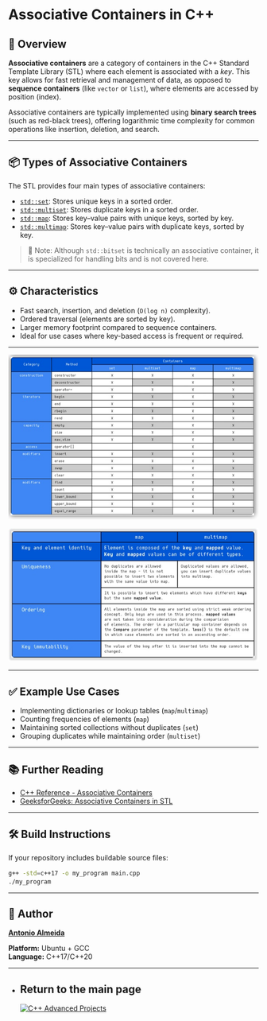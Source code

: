 # Associative Containers in C++

## 🧾 Overview

**Associative containers** are a category of containers in the C++ Standard Template Library (STL) where each element is associated with a *key*. This key allows for fast retrieval and management of data, as opposed to **sequence containers** (like `vector` or `list`), where elements are accessed by position (index).

Associative containers are typically implemented using **binary search trees** (such as red-black trees), offering logarithmic time complexity for common operations like insertion, deletion, and search.

---

## 📦 Types of Associative Containers

The STL provides four main types of associative containers:

- [`std::set`](https://en.cppreference.com/w/cpp/container/set): Stores unique keys in a sorted order.
- [`std::multiset`](https://en.cppreference.com/w/cpp/container/multiset): Stores duplicate keys in a sorted order.
- [`std::map`](https://en.cppreference.com/w/cpp/container/map): Stores key–value pairs with unique keys, sorted by key.
- [`std::multimap`](https://en.cppreference.com/w/cpp/container/multimap): Stores key–value pairs with duplicate keys, sorted by key.

> 🔎 Note: Although `std::bitset` is technically an associative container, it is specialized for handling bits and is not covered here.

---

## ⚙️ Characteristics

- Fast search, insertion, and deletion (`O(log n)` complexity).
- Ordered traversal (elements are sorted by key).
- Larger memory footprint compared to sequence containers.
- Ideal for use cases where key-based access is frequent or required.

---

![Associative Containers](./AssociativeContainers.jpg)

![Map Multimap](./MapMultimap.jpg)

---

## ✅ Example Use Cases

- Implementing dictionaries or lookup tables (`map`/`multimap`)
- Counting frequencies of elements (`map`)
- Maintaining sorted collections without duplicates (`set`)
- Grouping duplicates while maintaining order (`multiset`)

---

## 📚 Further Reading

- [C++ Reference - Associative Containers](https://en.cppreference.com/w/cpp/container)
- [GeeksforGeeks: Associative Containers in STL](https://www.geeksforgeeks.org/associative-containers-the-c-standard-template-library-stl/)

---

## 🛠️ Build Instructions

If your repository includes buildable source files:
```bash
g++ -std=c++17 -o my_program main.cpp
./my_program

```
---

## 👤 Author
**[Antonio Almeida](https://alfecjo.github.io/)**

**Platform:** Ubuntu + GCC  
**Language:** C++17/C++20  

---

- ## Return to the main page
  [![C++ Advanced Projects](https://img.shields.io/badge/C++_Advanced-000000?style=for-the-badge&logo=github&logoColor=white)](https://github.com/alfecjo/Cplus_plus_Advanced/tree/main/archives/module1)
